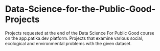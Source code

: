 # Data-Science-for-the-Public-Good-Projects
Projects requested at the end of the Data Science For Public Good course on the app.patika.dev platform. Projects that examine various social, ecological and environmental problems with the given dataset.
